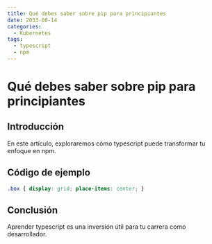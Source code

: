 ```yaml
---
title: Qué debes saber sobre pip para principiantes
date: 2033-08-14
categories:
  - Kubernetes
tags:
  - typescript
  - npm
---
```


# Qué debes saber sobre pip para principiantes

## Introducción

En este artículo, exploraremos cómo typescript puede transformar tu enfoque en npm.

## Código de ejemplo

```css
.box { display: grid; place-items: center; }
```

## Conclusión

Aprender typescript es una inversión útil para tu carrera como desarrollador.